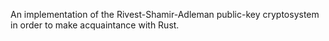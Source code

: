An implementation of the Rivest-Shamir-Adleman public-key cryptosystem in order to make acquaintance with Rust.
